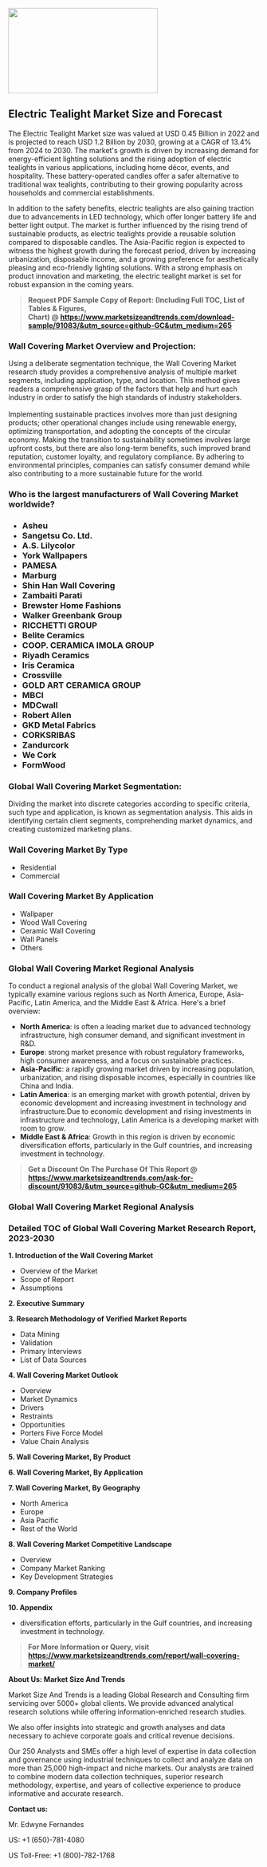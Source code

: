 <p><img class="alignnone size-medium wp-image-20088" src="https://ffe5etoiles.com/wp-content/uploads/2024/12/MST1-300x171.png" alt="" width="300" height="171" /></p><h2>Electric Tealight Market Size and Forecast</h2><p>The Electric Tealight Market size was valued at USD 0.45 Billion in 2022 and is projected to reach USD 1.2 Billion by 2030, growing at a CAGR of 13.4% from 2024 to 2030. The market's growth is driven by increasing demand for energy-efficient lighting solutions and the rising adoption of electric tealights in various applications, including home décor, events, and hospitality. These battery-operated candles offer a safer alternative to traditional wax tealights, contributing to their growing popularity across households and commercial establishments.</p><p>In addition to the safety benefits, electric tealights are also gaining traction due to advancements in LED technology, which offer longer battery life and better light output. The market is further influenced by the rising trend of sustainable products, as electric tealights provide a reusable solution compared to disposable candles. The Asia-Pacific region is expected to witness the highest growth during the forecast period, driven by increasing urbanization, disposable income, and a growing preference for aesthetically pleasing and eco-friendly lighting solutions. With a strong emphasis on product innovation and marketing, the electric tealight market is set for robust expansion in the coming years.</p></p><blockquote id="" class=""><strong>Request PDF Sample Copy of Report: (Including Full TOC, List of Tables &amp; Figures, Chart)&nbsp;@&nbsp;<strong><a href="https://www.marketsizeandtrends.com/download-sample/91083/&utm_source=github-GC&utm_medium=265" target="_blank">https://www.marketsizeandtrends.com/download-sample/91083/&utm_source=github-GC&utm_medium=265</a></strong></strong></blockquote><h3 id="" class="">Wall Covering Market&nbsp;Overview and Projection:</h3><p id="" class="">Using a deliberate segmentation technique, the Wall Covering Market research study provides a comprehensive analysis of multiple market segments, including application, type, and location. This method gives readers a comprehensive grasp of the factors that help and hurt each industry in order to satisfy the high standards of industry stakeholders. <br /> <br />Implementing sustainable practices involves more than just designing products; other operational changes include using renewable energy, optimizing transportation, and adopting the concepts of the circular economy. Making the transition to sustainability sometimes involves large upfront costs, but there are also long-term benefits, such improved brand reputation, customer loyalty, and regulatory compliance. By adhering to environmental principles, companies can satisfy consumer demand while also contributing to a more sustainable future for the world.</p><h3 id="" class="">Who is the largest manufacturers of&nbsp;Wall Covering Market worldwide?</h3><h3 class=""><p><ul><li>Asheu </li><li> Sangetsu Co. Ltd. </li><li> A.S. Lilycolor </li><li> York Wallpapers </li><li> PAMESA </li><li> Marburg </li><li> Shin Han Wall Covering </li><li> Zambaiti Parati </li><li> Brewster Home Fashions </li><li> Walker Greenbank Group </li><li> RICCHETTI GROUP </li><li> Belite Ceramics </li><li> COOP. CERAMICA IMOLA GROUP </li><li> Riyadh Ceramics </li><li> Iris Ceramica </li><li> Crossville </li><li> GOLD ART CERAMICA GROUP </li><li> MBCI </li><li> MDCwall </li><li> Robert Allen </li><li> GKD Metal Fabrics </li><li> CORKSRIBAS </li><li> Zandurcork </li><li> We Cork </li><li> FormWood</li></ul></p></h3><h3 id="" class="">Global&nbsp;Wall Covering Market Segmentation:</h3><p id="" class="">Dividing the market into discrete categories according to specific criteria, such type and application, is known as segmentation analysis. This aids in identifying certain client segments, comprehending market dynamics, and creating customized marketing plans.</p><h3 id="" class="">Wall Covering Market&nbsp;By Type</h3><p><p><ul><li>Residential </li><li> Commercial</p></li></ul></p></p><h3 id="" class="">Wall Covering Market&nbsp;By Application</h3><p class=""><p><ul><li>Wallpaper </li><li> Wood Wall Covering </li><li> Ceramic Wall Covering </li><li> Wall Panels </li><li> Others</li></ul></p></p><h3 id="" class="">Global Wall Covering Market Regional Analysis</h3><p id="" class="">To conduct a regional analysis of the global Wall Covering Market, we typically examine various regions such as North America, Europe, Asia-Pacific, Latin America, and the Middle East &amp; Africa. Here's a brief overview:</p><ul><li><strong>North America</strong>: is often a leading market due to advanced technology infrastructure, high consumer demand, and significant investment in R&amp;D.</li><li><strong>Europe</strong>: strong market presence with robust regulatory frameworks, high consumer awareness, and a focus on sustainable practices.</li><li><strong>Asia-Pacific</strong>: a rapidly growing market driven by increasing population, urbanization, and rising disposable incomes, especially in countries like China and India.</li><li><strong>Latin America</strong>: is an emerging market with growth potential, driven by economic development and increasing investment in technology and infrastructure.Due to economic development and rising investments in infrastructure and technology, Latin America is a developing market with room to grow.</li><li><strong>Middle East &amp; Africa</strong>: Growth in this region is driven by economic diversification efforts, particularly in the Gulf countries, and increasing investment in technology.</li></ul><blockquote id="" class=""><strong>Get a Discount On The Purchase Of This Report @ <strong><a href="https://www.marketsizeandtrends.com/ask-for-discount/91083/&utm_source=github-GC&utm_medium=265" target="_blank">https://www.marketsizeandtrends.com/ask-for-discount/91083/&utm_source=github-GC&utm_medium=265</a></strong></strong></blockquote><h3 id="" class="">Global Wall Covering Market Regional Analysis</h3><h3 id="" class="">Detailed TOC of Global Wall Covering Market Research Report, 2023-2030</h3><p id="" class=""><strong>1. Introduction of the Wall Covering Market</strong></p><ul><li>Overview of the Market</li><li>Scope of Report</li><li>Assumptions</li></ul><p id="" class=""><strong>2. Executive Summary</strong></p><p id="" class=""><strong>3. Research Methodology of Verified Market Reports</strong></p><ul><li>Data Mining</li><li>Validation</li><li>Primary Interviews</li><li>List of Data Sources</li></ul><p id="" class=""><strong>4. Wall Covering Market Outlook</strong></p><ul><li>Overview</li><li>Market Dynamics</li><li>Drivers</li><li>Restraints</li><li>Opportunities</li><li>Porters Five Force Model</li><li>Value Chain Analysis</li></ul><p id="" class=""><strong>5. Wall Covering Market, By Product</strong></p><p id="" class=""><strong>6. Wall Covering Market, By Application</strong></p><p id="" class=""><strong>7. Wall Covering Market, By Geography</strong></p><ul><li>North America</li><li>Europe</li><li>Asia Pacific</li><li>Rest of the World</li></ul><p id="" class=""><strong>8. Wall Covering Market Competitive Landscape</strong></p><ul><li>Overview</li><li>Company Market Ranking</li><li>Key Development Strategies</li></ul><p id="" class=""><strong>9. Company Profiles</strong></p><p id="" class=""><strong>10. Appendix</strong></p><ul><li>diversification efforts, particularly in the Gulf countries, and increasing investment in technology.</li></ul><blockquote id="" class=""><strong>For More Information or Query, visit <strong><strong><a href="https://www.marketsizeandtrends.com/report/wall-covering-market/" target="_blank">https://www.marketsizeandtrends.com/report/wall-covering-market/</a></strong></strong></strong></blockquote><p id="" class=""><strong>About Us: Market Size And Trends</strong></p><p id="" class="">Market Size And Trends is a leading Global Research and Consulting firm servicing over 5000+ global clients. We provide advanced analytical research solutions while offering information-enriched research studies.</p><p id="" class="">We also offer insights into strategic and growth analyses and data necessary to achieve corporate goals and critical revenue decisions.</p><p id="" class="">Our 250 Analysts and SMEs offer a high level of expertise in data collection and governance using industrial techniques to collect and analyze data on more than 25,000 high-impact and niche markets. Our analysts are trained to combine modern data collection techniques, superior research methodology, expertise, and years of collective experience to produce informative and accurate research.</p><p id="" class=""><strong>Contact us:</strong></p><p id="" class="">Mr. Edwyne Fernandes</p><p id="" class="">US: +1 (650)-781-4080</p><p id="" class="">US Toll-Free: +1 (800)-782-1768</p>
